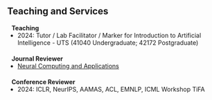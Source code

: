 ## Teaching and Services


<h4 style="margin: 0 10px 0;">Teaching</h4>

<ul style="margin: 0 0 20px;">
  <li>2024: Tutor / Lab Facilitator / Marker for Introduction to Artificial Intelligence - UTS (41040 Undergraduate; 42172 Postgraduate)</li>
</ul>


<h4 style="margin:0 10px 0;">Journal Reviewer</h4>

<ul style="margin:0 0 20px;">
  <li><a href="https://link.springer.com/journal/521"><autocolor>Neural Computing and Applications</autocolor></a></li>
</ul>

<h4 style="margin:0 10px 0;">Conference Reviewer</h4>

<ul style="margin:0 0 20px;">
  <li><autocolor>2024: ICLR, NeurIPS, AAMAS, ACL, EMNLP, ICML Workshop TiFA</autocolor></li>
</ul>